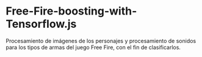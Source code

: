 # Free-Fire-boosting-with-Tensorflow.js
Procesamiento de imágenes de los personajes y procesamiento de sonidos para los tipos de armas del juego Free Fire, con el fin de clasificarlos. 
